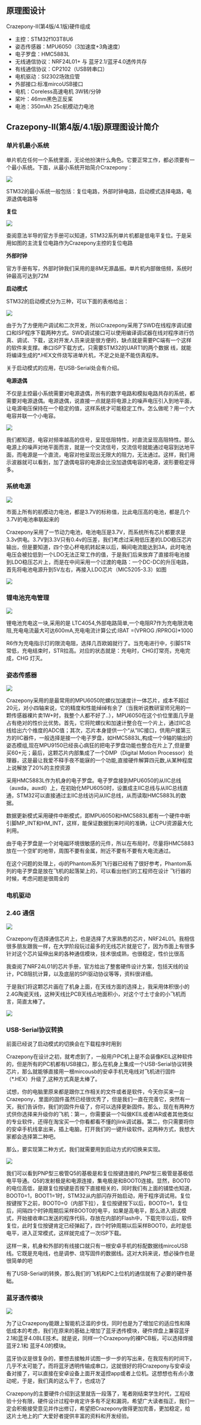 ## 原理图设计
Crazepony-II(第4版/4.1版)硬件组成
* 主控：STM32f103T8U6
* 姿态传感器：MPU6050（3加速度+3角速度）
* 电子罗盘：HMC5883L
* 无线通信协议：NRF24L01+  与  蓝牙2.1/蓝牙4.0透传共存
* 有线通信协议：CP2102（USB转串口）
* 电机驱动：SI2302场效应管
* 外部接口:标准mircoUSB接口  
* 电机：Coreless高速电机  3W转/分钟 
* 桨叶：46mm黑色正反桨
* 电池：350mAh 25c航模动力电池

## Crazepony-II(第4版/4.1版)原理图设计简介
### 单片机最小系统
单片机在任何一个系统里面，无论他扮演什么角色。它要正常工作，都必须要有一个最小系统。下面，从最小系统开始简介Crazepony：

![](/assets/img/hardware-1.png)

STM32的最小系统一般包括：复位电路，外部时钟电路，启动模式选择电路，电源退偶电路等

**复位**

![](/assets/img/hardware-2.png)

查阅意法半导的官方手册可以知道，STM32系列单片机都是低电平复位。于是采用如图的主流复位电路作为Crazepony主控的复位电路

**外部时钟**

官方手册有写，外部时钟我们采用的是8M无源晶振。单片机内部做倍频，系统时钟最高可达到72M

**启动模式**

STM32的启动模式分为三种，可以下面的表格给出：

![](/assets/img/hardware-3.png)

由于为了方便用户调试和二次开发，所以Crazepony采用了SWD在线程序调试接口和ISP程序下载两种方式。SWD调试接口可以使用编译调试器在线对程序进行仿真、调试、下载，这对开发人员来说是很方便的，缺点就是需要PC端有一个这样的软件来支撑。串口ISP下载方式，只需要STM32的UART1的两个数据 线，就能将编译生成的*.HEX文件烧写进单片机，不足之处是不能仿真程序。

关于启动模式的应用，在USB-Serial处会有介绍。

**电源退偶**

不仅是主控最小系统需要对电源退偶，所有的数字电路和模拟电路共存的系统，都需要对电源退偶。电源退偶，说直接一点就是将电源上的噪声电压引入到地平面，让电源电压保持在一个稳定的值，这样系统才可能稳定工作。怎么做呢？用一个大电容并联一个小电容。

![](/assets/img/hardware-4.png)

我们都知道，电容对频率越高的信号，呈现低阻特性，对直流呈现高阻特性。那么电源上的噪声对地平面而言，就是一个交流信号，交流信号就能通过电容到达地平面，而电源是一个直流，电容对他呈现出无限大的阻力，无法通过。这样，我们用示波器就可以看到，加了退偶电容的电源会比没加退偶电容的电源，波形要稳定得多。


### 系统电源

![](/assets/img/hardware-5.png)

市面上所有的航模动力电池，都是3.7V的标称值，比此电压高的电池，都是几个3.7V的电池串联起来的

Crazepony采用了一节动力电池，电池电压是3.7V，而系统所有芯片都要求是3.3v供电。3.7V到3.3V只有0.4v的压差，我们考虑过采用低压差的LDO稳压芯片输出，但是要知道，四个空心杯电机转起来以后，瞬间电流能达到3A，此时电池电压会被拉低到一个LDO无法正常工作的值，于是我们后来放弃了直接将电池接到LDO稳压芯片上，而是在中间采用一个过渡的电路：一个DC-DC的升压电路，首先将电池电源升到5V左右，再接入LDO芯片（MIC5205-3.3）如图

![](/assets/img/hardware-6.png)

### 锂电池充电管理

![](/assets/img/hardware-7.png)

锂电池充电这一块,采用的是 LTC4054,外部电路简单,一个电阻R7作为充电限流电阻,充电电流最大可达600mA,充电电流计算公式:IBAT =(VPROG /RPROG)*1000

R6作为充电指示灯的限流电阻，选择几百欧姆就行了。当充电进行中，引脚STR常低，充电结束时，STR拉高。对应的状态就是：充电时，CHG灯常亮，充电完成，CHG 灯灭。

### 姿态传感器

![](/assets/img/hardware-1.png)

Crazepony采用的是最常用的MPU6050陀螺仪加速度计一体芯片，成本不超过20元，对小四轴来说，它的精度和性能绰绰有余了（当我听说教研室师兄用的一颗传感器裸片卖1W+时，我整个人都不好了..），MPU6050在这个价位里面几乎是占有绝对的性价比优势。首先，它将陀螺仪和加速计整合在一个片上，通过IIC总线给出六个维度的ADC值；其次，芯片本身提供一个“从”IIC接口，供用户接第三方的IIC器件，一般选择是接一个电子罗盘，如HMC5883L,构成一个9轴的输出的姿态模组,现在MPU9150已经丧心病狂的把电子罗盘功能也整合在片上了,但是要买60+元；最后，这颗芯片内部集成了一个DMP（Digital Motion Processor）处理器，这是最让我爱不释手夜不能寐的一个功能,直接硬件解算四元数,从某种程度上说解放了20%的主控资源 

采用HMC5883L作为机身的电子罗盘。电子罗盘接到MPU6050的从IIC总线（auxda，auxdl）上，在初始化MPU6050时，设置成主IIC总线与从IIC总线直通，STM32可以直接通过主IIC总线访问从IIC总线，从而读取HMC5883L的数据。

数据更新模式采用硬件中断模式，即MPU6050和HMC5883L都有一个硬件中断引脚MP_INT和HM_INT，这样，能保证数据到来时间的准确，让CPU资源最大化利用。

由于电子罗盘是一个对电磁环境很敏感的元件，所以在布局时，尽量将HMC5883放在一个空旷的地带，周围不要有金属，附近不要有不要有大电流通过。

在这个问题的处理上，dji的Phantom系列飞行器已经有了很好参考，Phantom系列的电子罗盘是放在飞机的起落架上的，可以看出他们的工程师在设计 飞行器的时候，考虑问题是很周全的

### 电机驱动

### 2.4G 通信

![](/assets/img/hardware-9.png)

Crazepony在选择通信芯片上，也是选择了大家熟悉的芯片，NRF24L01。我相信很多朋友跟我一样，在大学阶段玩过最多的无线芯片就是它了，因为市面上有很多针对这个芯片延伸出来的各种通信模块，技术很成熟，也很稳定，性价比很高

我查阅了NRF24L01的芯片手册，官方给出了整套硬件设计方案，包括天线的设计，PCB阻抗计算，以及底层的SPI驱动协议等等，资料很详细。

于是我们将这颗芯片画在了机身上面，在天线方面的选择上，我采用体积很小的2.4G陶瓷天线，这种天线比PCB天线占地面积小，对这个寸土寸金的小飞机而言，简直太棒了。

![](/assets/img/hardware-10.png)

### USB-Serial协议转换

前面已经说了启动模式的切换会在下载程序时用到 

Crazepony在设计之初，就考虑到了，一般用户PC机上是不会装像KEIL这种软件的，但是所有的PC机都有USB接口，那么在机身上集成一个USB-Serial协议转换芯片，那么就能够直接用一根mircousb的安卓手机充电线对飞机进行固件（*.HEX）升级了,这种方式真是太棒了。

试想，你的电脑里原来都是跟你工作相关的文件或者是软件，今天你买来一台Crazepony，里面的固件虽然已经很优秀了，但是我们一直在完善它，突然有一天，我们告诉你，我们的固件升级了，你可以选择更新固件。那么，现在有两种方式供你选择来升级你的飞机：第一，你需要装一个叫做KEIL或者IAR或者其他类似的专业软件，还得在淘宝买一个你看都看不懂的jlink调试器。第二，你只需要将你的安卓手机线拿出来，插上电脑，打开我们的一键升级软件。这两种方式，我想大家都会选择第二种吧。

那么，要实现第二种方式，我们就需要用到启动方式的切换来实现。

![](/assets/img/hardware-11.png)

我们可以看到PNP型三极管Q5的基极是和复位按键连接的,PNP型三极管是基极低电平导通。Q5的发射极是和电源连接，集电极是和BOOT0连接。显然，BOOT0的电位高低，是跟复位按键是否按下直接相关的，同时我们有上面的铺垫也知道，BOOT0=1，BOOT1=1时，STM32从内部闪存开始启动，用于程序调试用。复位按键按下之前，BOOT0=0（内部下拉），复位按键按下以后，BOOT0=1，复位后，间隔四个时钟周期后采样BOOT0的电平，如果是高电平，那么进入调试模式，开始接收串口发送的程序代码，存放在内部的Flash中，下载完毕以后，软件复位，此时复位按键肯定已经弹起了，四个时钟周期以后采样BOOT0，此时是低电平，进入正常模式，这样就完成了一次ISP下载。

这样一来，机身和外部的有线接口就只有一根安卓手机的标配数据线mircoUSB线。它既是充电线，也是调参、烧写固件的数据线。这对大妈来说，想必操作也是很简单的吧

有了USB-Serial的转换，那么我们的飞机和PC上位机的通信就有了必要的硬件基础。

### 蓝牙透传模块

![](/assets/img/hardware-12.png)

为了让Crazepony能跟上智能机泛滥的步伐，同时也是为了增加它的适应性和降低成本的考虑，我们在原来的基础上增加了蓝牙透传模块，硬件焊盘上兼容蓝牙2.1和蓝牙4.0BLE技术。就是说，同样一个Crazepony的裸PCB板，可以选择焊接蓝牙2.1和 蓝牙4.0的模块。

蓝牙协议是很复杂的，要想去接触并试图一步一步的写出来，在我现有的时间下，几乎不太可能了。而将蓝牙透明传输成串口，这就很好的将Crazepony与安卓设备对接了，可以直接在安卓设备上面开发遥控app或者上位机。这想想也有点小激动呢，于是，我们真的这么干了，也成功了

Crazepony的主要硬件介绍到这里就告一段落了，笔者刚结束学生时代，工程经验十分有限，硬件设计过程中肯定许多有不足和漏洞，希望广大读者指正，我们一定会积极接受意见并作出修订，希望把Crazepony做得更加完善，更加稳定，给这片土地上的广大爱好者提供丰富的资料和开发经验。

